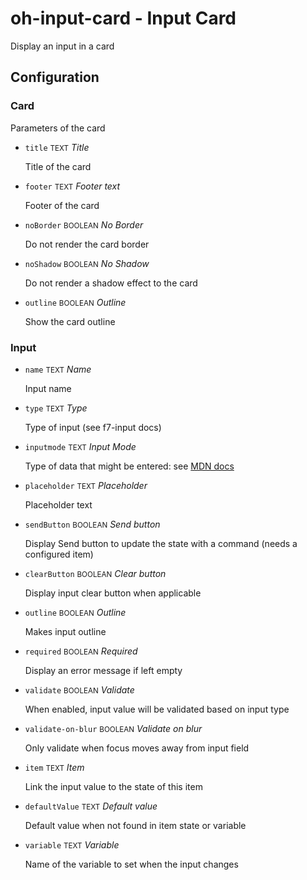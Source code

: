 # oh-input-card - Input Card

<!-- GENERATED componentDescription -->
Display an input in a card
<!-- GENERATED /componentDescription -->

## Configuration

<!-- GENERATED props -->

### Card

Parameters of the card


- `title` <small>TEXT</small> _Title_

  Title of the card

- `footer` <small>TEXT</small> _Footer text_

  Footer of the card

- `noBorder` <small>BOOLEAN</small> _No Border_

  Do not render the card border

- `noShadow` <small>BOOLEAN</small> _No Shadow_

  Do not render a shadow effect to the card

- `outline` <small>BOOLEAN</small> _Outline_

  Show the card outline

### Input


- `name` <small>TEXT</small> _Name_

  Input name

- `type` <small>TEXT</small> _Type_

  Type of input (see f7-input docs)

- `inputmode` <small>TEXT</small> _Input Mode_

  Type of data that might be entered: see <a class="external text-color-blue" target="_blank" href="https://developer.mozilla.org/en-US/docs/Web/HTML/Global_attributes/inputmode">MDN docs</a>

- `placeholder` <small>TEXT</small> _Placeholder_

  Placeholder text

- `sendButton` <small>BOOLEAN</small> _Send button_

  Display Send button to update the state with a command (needs a configured item)

- `clearButton` <small>BOOLEAN</small> _Clear button_

  Display input clear button when applicable

- `outline` <small>BOOLEAN</small> _Outline_

  Makes input outline

- `required` <small>BOOLEAN</small> _Required_

  Display an error message if left empty

- `validate` <small>BOOLEAN</small> _Validate_

  When enabled, input value will be validated based on input type

- `validate-on-blur` <small>BOOLEAN</small> _Validate on blur_

  Only validate when focus moves away from input field

- `item` <small>TEXT</small> _Item_

  Link the input value to the state of this item

- `defaultValue` <small>TEXT</small> _Default value_

  Default value when not found in item state or variable

- `variable` <small>TEXT</small> _Variable_

  Name of the variable to set when the input changes

<!-- GENERATED /props -->
